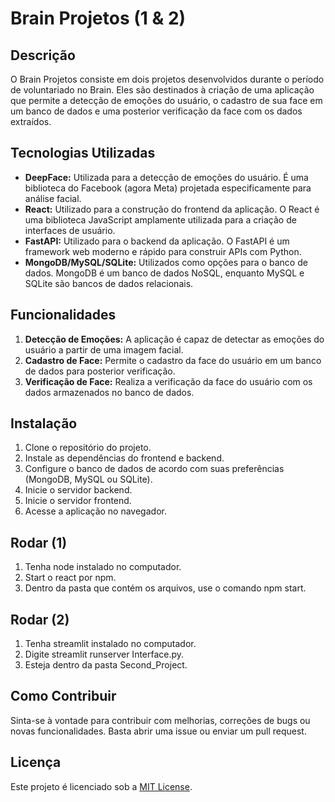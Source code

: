 # Brain Projetos (1 & 2)

## Descrição
O Brain Projetos consiste em dois projetos desenvolvidos durante o período de voluntariado no Brain. Eles são destinados à criação de uma aplicação que permite a detecção de emoções do usuário, o cadastro de sua face em um banco de dados e uma posterior verificação da face com os dados extraídos.

## Tecnologias Utilizadas
- **DeepFace:** Utilizada para a detecção de emoções do usuário. É uma biblioteca do Facebook (agora Meta) projetada especificamente para análise facial.
- **React:** Utilizado para a construção do frontend da aplicação. O React é uma biblioteca JavaScript amplamente utilizada para a criação de interfaces de usuário.
- **FastAPI:** Utilizado para o backend da aplicação. O FastAPI é um framework web moderno e rápido para construir APIs com Python.
- **MongoDB/MySQL/SQLite:** Utilizados como opções para o banco de dados. MongoDB é um banco de dados NoSQL, enquanto MySQL e SQLite são bancos de dados relacionais.

## Funcionalidades
1. **Detecção de Emoções:** A aplicação é capaz de detectar as emoções do usuário a partir de uma imagem facial.
2. **Cadastro de Face:** Permite o cadastro da face do usuário em um banco de dados para posterior verificação.
3. **Verificação de Face:** Realiza a verificação da face do usuário com os dados armazenados no banco de dados.

## Instalação
1. Clone o repositório do projeto.
2. Instale as dependências do frontend e backend.
3. Configure o banco de dados de acordo com suas preferências (MongoDB, MySQL ou SQLite).
4. Inicie o servidor backend.
5. Inicie o servidor frontend.
6. Acesse a aplicação no navegador.

## Rodar (1)
1. Tenha node instalado no computador.
2. Start o react por npm.
3. Dentro da pasta que contém os arquivos, use o comando npm start.

## Rodar (2)
1. Tenha streamlit instalado no computador.
2. Digite streamlit runserver Interface.py.
3. Esteja dentro da pasta Second_Project.


## Como Contribuir
Sinta-se à vontade para contribuir com melhorias, correções de bugs ou novas funcionalidades. Basta abrir uma issue ou enviar um pull request.

## Licença
Este projeto é licenciado sob a [MIT License](https://opensource.org/licenses/MIT).
